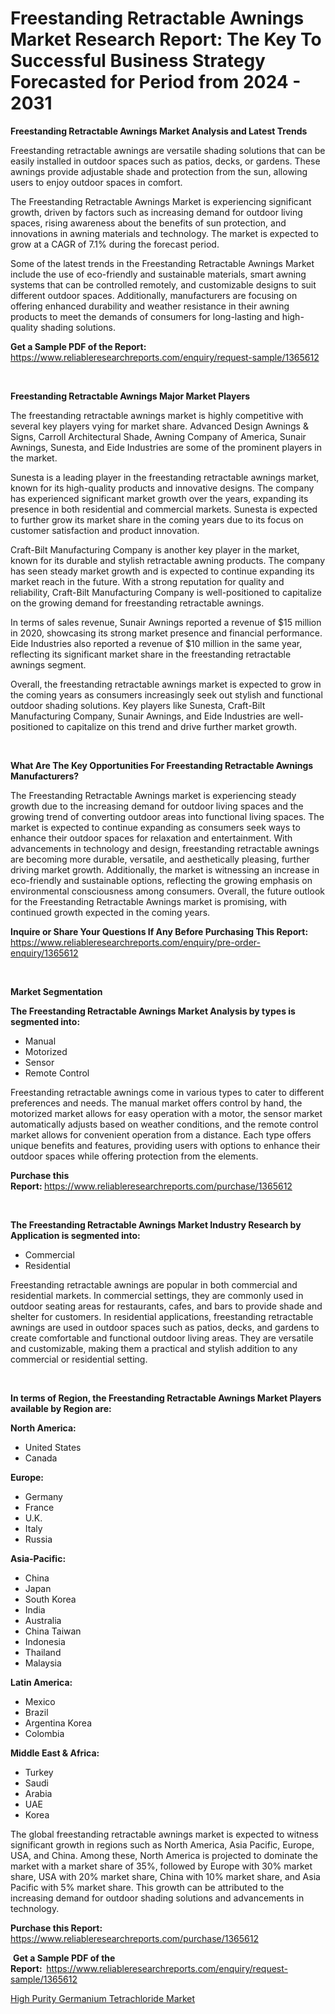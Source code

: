 <p><h1>Freestanding Retractable Awnings Market Research Report: The Key To Successful Business Strategy Forecasted for Period from 2024 - 2031</h1></p><p><strong>Freestanding Retractable Awnings Market Analysis and Latest Trends</strong></p>
<p><p>Freestanding retractable awnings are versatile shading solutions that can be easily installed in outdoor spaces such as patios, decks, or gardens. These awnings provide adjustable shade and protection from the sun, allowing users to enjoy outdoor spaces in comfort.</p><p>The Freestanding Retractable Awnings Market is experiencing significant growth, driven by factors such as increasing demand for outdoor living spaces, rising awareness about the benefits of sun protection, and innovations in awning materials and technology. The market is expected to grow at a CAGR of 7.1% during the forecast period.</p><p>Some of the latest trends in the Freestanding Retractable Awnings Market include the use of eco-friendly and sustainable materials, smart awning systems that can be controlled remotely, and customizable designs to suit different outdoor spaces. Additionally, manufacturers are focusing on offering enhanced durability and weather resistance in their awning products to meet the demands of consumers for long-lasting and high-quality shading solutions.</p></p>
<p><strong>Get a Sample PDF of the Report:&nbsp;</strong> <a href="https://www.reliableresearchreports.com/enquiry/request-sample/1365612">https://www.reliableresearchreports.com/enquiry/request-sample/1365612</a></p>
<p>&nbsp;</p>
<p><strong>Freestanding Retractable Awnings Major Market Players</strong></p>
<p><p>The freestanding retractable awnings market is highly competitive with several key players vying for market share. Advanced Design Awnings & Signs, Carroll Architectural Shade, Awning Company of America, Sunair Awnings, Sunesta, and Eide Industries are some of the prominent players in the market.</p><p>Sunesta is a leading player in the freestanding retractable awnings market, known for its high-quality products and innovative designs. The company has experienced significant market growth over the years, expanding its presence in both residential and commercial markets. Sunesta is expected to further grow its market share in the coming years due to its focus on customer satisfaction and product innovation.</p><p>Craft-Bilt Manufacturing Company is another key player in the market, known for its durable and stylish retractable awning products. The company has seen steady market growth and is expected to continue expanding its market reach in the future. With a strong reputation for quality and reliability, Craft-Bilt Manufacturing Company is well-positioned to capitalize on the growing demand for freestanding retractable awnings.</p><p>In terms of sales revenue, Sunair Awnings reported a revenue of $15 million in 2020, showcasing its strong market presence and financial performance. Eide Industries also reported a revenue of $10 million in the same year, reflecting its significant market share in the freestanding retractable awnings segment.</p><p>Overall, the freestanding retractable awnings market is expected to grow in the coming years as consumers increasingly seek out stylish and functional outdoor shading solutions. Key players like Sunesta, Craft-Bilt Manufacturing Company, Sunair Awnings, and Eide Industries are well-positioned to capitalize on this trend and drive further market growth.</p></p>
<p>&nbsp;</p>
<p><strong>What Are The Key Opportunities For Freestanding Retractable Awnings Manufacturers?</strong></p>
<p><p>The Freestanding Retractable Awnings market is experiencing steady growth due to the increasing demand for outdoor living spaces and the growing trend of converting outdoor areas into functional living spaces. The market is expected to continue expanding as consumers seek ways to enhance their outdoor spaces for relaxation and entertainment. With advancements in technology and design, freestanding retractable awnings are becoming more durable, versatile, and aesthetically pleasing, further driving market growth. Additionally, the market is witnessing an increase in eco-friendly and sustainable options, reflecting the growing emphasis on environmental consciousness among consumers. Overall, the future outlook for the Freestanding Retractable Awnings market is promising, with continued growth expected in the coming years.</p></p>
<p><strong>Inquire or Share Your Questions If Any Before Purchasing This Report:</strong> <a href="https://www.reliableresearchreports.com/enquiry/pre-order-enquiry/1365612">https://www.reliableresearchreports.com/enquiry/pre-order-enquiry/1365612</a></p>
<p>&nbsp;</p>
<p><strong>Market Segmentation</strong></p>
<p><strong>The Freestanding Retractable Awnings Market Analysis by types is segmented into:</strong></p>
<p><ul><li>Manual</li><li>Motorized</li><li>Sensor</li><li>Remote Control</li></ul></p>
<p><p>Freestanding retractable awnings come in various types to cater to different preferences and needs. The manual market offers control by hand, the motorized market allows for easy operation with a motor, the sensor market automatically adjusts based on weather conditions, and the remote control market allows for convenient operation from a distance. Each type offers unique benefits and features, providing users with options to enhance their outdoor spaces while offering protection from the elements.</p></p>
<p><strong>Purchase this Report:&nbsp;</strong><a href="https://www.reliableresearchreports.com/purchase/1365612">https://www.reliableresearchreports.com/purchase/1365612</a></p>
<p>&nbsp;</p>
<p><strong>The Freestanding Retractable Awnings Market Industry Research by Application is segmented into:</strong></p>
<p><ul><li>Commercial</li><li>Residential</li></ul></p>
<p><p>Freestanding retractable awnings are popular in both commercial and residential markets. In commercial settings, they are commonly used in outdoor seating areas for restaurants, cafes, and bars to provide shade and shelter for customers. In residential applications, freestanding retractable awnings are used in outdoor spaces such as patios, decks, and gardens to create comfortable and functional outdoor living areas. They are versatile and customizable, making them a practical and stylish addition to any commercial or residential setting.</p></p>
<p>&nbsp;</p>
<p><strong>In terms of Region, the Freestanding Retractable Awnings Market Players available by Region are:</strong></p>
<p>
    <p> <strong> North America: </strong>
        <ul>
            <li>United States</li>
            <li>Canada</li>
        </ul>
        </p> 
    <p> <strong> Europe: </strong>
        <ul>
            <li>Germany</li>
            <li>France</li>
            <li>U.K.</li>
            <li>Italy</li>
            <li>Russia</li>
        </ul>
        </p> 
    <p> <strong> Asia-Pacific: </strong>
        <ul>
            <li>China</li>
            <li>Japan</li>
            <li>South Korea</li>
            <li>India</li>
            <li>Australia</li>
            <li>China Taiwan</li>
            <li>Indonesia</li>
            <li>Thailand</li>
            <li>Malaysia</li>
        </ul>
        </p> 
    <p> <strong> Latin America: </strong>
        <ul>
            <li>Mexico</li>
            <li>Brazil</li>
            <li>Argentina Korea</li>
            <li>Colombia</li>
        </ul>
        </p> 
    <p> <strong> Middle East & Africa: </strong>
        <ul>
            <li>Turkey</li>
            <li>Saudi</li>
            <li>Arabia</li>
            <li>UAE</li>
            <li>Korea</li>
        </ul>
    </p>
    </p>
<p><p>The global freestanding retractable awnings market is expected to witness significant growth in regions such as North America, Asia Pacific, Europe, USA, and China. Among these, North America is projected to dominate the market with a market share of 35%, followed by Europe with 30% market share, USA with 20% market share, China with 10% market share, and Asia Pacific with 5% market share. This growth can be attributed to the increasing demand for outdoor shading solutions and advancements in technology.</p></p>
<p><strong>Purchase this Report: </strong><a href="https://www.reliableresearchreports.com/purchase/1365612">https://www.reliableresearchreports.com/purchase/1365612</a></p>
<p>&nbsp;<strong>Get a Sample PDF of the Report:&nbsp;&nbsp;</strong><a href="https://www.reliableresearchreports.com/enquiry/request-sample/1365612">https://www.reliableresearchreports.com/enquiry/request-sample/1365612</a></p>
<p><strong></strong></p>
<p><p><a href="https://github.com/Sarissaschmalingtr6fz2739/Market-Research-Report-List-1/blob/main/high-purity-germanium-tetrachloride-market.md">High Purity Germanium Tetrachloride Market</a></p></p>